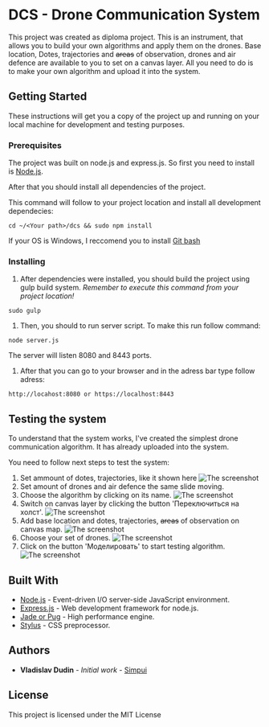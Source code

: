 # DCS - Drone Communication System

This project was created as diploma project. This is an instrument, that allows you to build your own algorithms and apply them on the drones. Base location, Dotes, trajectories and ~~areas~~ of observation, drones and air defence are available to you to set on a canvas layer. All you need to do is to make your own algorithm and upload it into the system.

## Getting Started

These instructions will get you a copy of the project up and running on your local machine for development and testing purposes.

### Prerequisites

The project was built on node.js and express.js. So first you need to install is [Node.js](https://nodejs.org/en/).

After that you should install all dependencies of the project.

This command will follow to your project location and install all development dependecies:
```
cd ~/<Your path>/dcs && sudo npm install
```

If your OS is Windows, I reccomend you to install [Git bash](https://git-for-windows.github.io/)

### Installing

1. After dependencies were installed, you should build the project using gulp build system. _Remember to execute this command from your project location!_

```
sudo gulp
```

1. Then, you should to run server script. To make this run follow command:

```
node server.js
```
The server will listen 8080 and 8443 ports.

1. After that you can go to your browser and in the adress bar type follow adress:

```
http://locahost:8080 or https://localhost:8443
```

## Testing the system

To understand that the system works, I've created the simplest drone communication algorithm. It has already uploaded into the system.

You need to follow next steps to test the system:

1. Set ammount of dotes, trajectories, like it shown here
![The screenshot](https://image.ibb.co/mio7fa/1_Step.png)
1. Set amount of drones and air defence the same slide moving.
1. Choose the algorithm by clicking on its name.
![The screenshot](https://image.ibb.co/fg4PRF/2_Step.png)
1. Switch on canvas layer by clicking the button 'Переключиться на холст'.
![The screenshot](http://image.prntscr.com/image/f9de6d1b443946c7b7b0c61147164c7f.png)
1. Add base location and dotes, trajectories, ~~areas~~ of observation on canvas map.
![The screenshot](http://image.prntscr.com/image/e3a93bab813049c0947c47c9ce4e364f.png)
1. Choose your set of drones.
![The screenshot](http://image.prntscr.com/image/de479b49fcf74ae5b509d3ec6df5ea62.png)
1. Click on the button 'Моделировать' to start testing algorithm.
![The screenshot](http://image.prntscr.com/image/eb849ac0895a403ebc7054d2b6236e3b.png)

## Built With

* [Node.js](https://nodejs.org/) - Event-driven I/O server-side JavaScript environment.
* [Express.js](https://expressjs.com/) - Web development framework for node.js.
* [Jade or Pug](https://github.com/pugjs/pug) - High performance engine.
* [Stylus](stylus-lang.com/) - CSS preprocessor.

## Authors

* **Vladislav Dudin** - *Initial work* - [Simpui](https://github.com/Sumpui)

## License

This project is licensed under the MIT License
